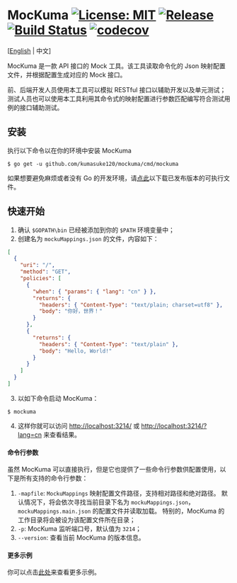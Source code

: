 # MocKuma [![License: MIT](https://img.shields.io/badge/License-MIT-yellow.svg)](https://opensource.org/licenses/MIT) [![Release](https://img.shields.io/github/release/kumasuke120/mockuma/all.svg)](https://github.com/kumasuke120/mockuma/releases/latest) [![Build Status](https://api.travis-ci.org/kumasuke120/mockuma.svg?branch=master)](https://travis-ci.org/kumasuke120/mockuma) [![codecov](https://codecov.io/gh/kumasuke120/mockuma/branch/master/graph/badge.svg)](https://codecov.io/gh/kumasuke120/mockuma)

[[English](README.md) | 中文]

MocKuma 是一款 API 接口的 Mock 工具。该工具读取命令化的 Json 映射配置文件，并根据配置生成对应的 Mock 接口。

前、后端开发人员使用本工具可以模拟 RESTful 接口以辅助开发以及单元测试； 
测试人员也可以使用本工具利用其命令式的映射配置进行参数匹配编写符合测试用例的接口辅助测试。


## 安装
执行以下命令以在你的环境中安装 MocKuma
```
$ go get -u github.com/kumasuke120/mockuma/cmd/mockuma
```

如果想要避免麻烦或者没有 Go 的开发环境，请[点此](https://github.com/kumasuke120/mockuma/releases)以下载已发布版本的可执行文件。


## 快速开始

1. 确认 `$GOPATH\bin` 已经被添加到你的 `$PATH` 环境变量中；
2. 创建名为 `mockuMappings.json` 的文件，内容如下：
```json
[
  {
    "uri": "/",
    "method": "GET",
    "policies": [
      {
        "when": { "params": { "lang": "cn" } },
        "returns": {
          "headers": { "Content-Type": "text/plain; charset=utf8" },
          "body": "你好，世界！"
        }
      },
      {
        "returns": {
          "headers": { "Content-Type": "text/plain" },
          "body": "Hello, World!"
        }
      }
    ]
  }
]
```
3. 以如下命令启动 MocKuma：
```
$ mockuma
```
4. 这样你就可以访问 [http://localhost:3214/](http://localhost:3214/) 或
[http://localhost:3214/?lang=cn](http://localhost:3214/?lang=cn) 来查看结果。 

#### 命令行参数
虽然 MocKuma 可以直接执行，但是它也提供了一些命令行参数供配置使用，以下是所有支持的命令行参数：

1. `-mapfile`: `MockuMappings` 映射配置文件路径，支持相对路径和绝对路径。
默认情况下，将会依次寻找当前目录下名为 `mockuMappings.json`，`mockuMappings.main.json` 的配置文件并读取加载。
特别的，MocKuma 的工作目录将会被设为该配置文件所在目录；
2. `-p`: MocKuma 监听端口号，默认值为 `3214`；
3. `--version`: 查看当前 MocKuma 的版本信息。

#### 更多示例
你可以点击[此处](example)来查看更多示例。
